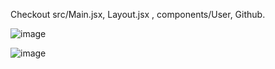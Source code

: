 Checkout src/Main.jsx, Layout.jsx , components/User, Github.

![image](https://github.com/JOY2OP/React-router/assets/77735525/38c20dcb-5015-47c7-9111-dcd8e7de61a1)

![image](https://github.com/JOY2OP/React-router/assets/77735525/06716366-7f36-43cd-b300-2c863c261680)



